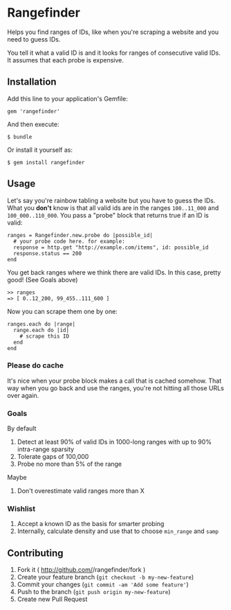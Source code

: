 # Rangefinder

Helps you find ranges of IDs, like when you're scraping a website and you need to guess IDs.

You tell it what a valid ID is and it looks for ranges of consecutive valid IDs. It assumes that each probe is expensive.

## Installation

Add this line to your application's Gemfile:

    gem 'rangefinder'

And then execute:

    $ bundle

Or install it yourself as:

    $ gem install rangefinder

## Usage

Let's say you're rainbow tabling a website but you have to guess the IDs. What you **don't** know is that all valid ids are in the ranges `100..11_000` and `100_000..110_000`. You pass a "probe" block that returns true if an ID is valid:

    ranges = Rangefinder.new.probe do |possible_id|
      # your probe code here. for example:
      response = http.get "http://example.com/items", id: possible_id
      response.status == 200
    end

You get back ranges where we think there are valid IDs. In this case, pretty good! (See Goals above)

    >> ranges
    => [ 0..12_200, 99_455..111_600 ]

Now you can scrape them one by one:

    ranges.each do |range|
      range.each do |id|
        # scrape this ID
      end
    end

### Please do cache

It's nice when your probe block makes a call that is cached somehow. That way when you go back and use the ranges, you're not hitting all those URLs over again.

### Goals

By default

1. Detect at least 90% of valid IDs in 1000-long ranges with up to 90% intra-range sparsity
1. Tolerate gaps of 100,000
1. Probe no more than 5% of the range

Maybe

1. Don't overestimate valid ranges more than X

### Wishlist

1. Accept a known ID as the basis for smarter probing
1. Internally, calculate density and use that to choose `min_range` and `samp`

## Contributing

1. Fork it ( http://github.com/<my-github-username>/rangefinder/fork )
2. Create your feature branch (`git checkout -b my-new-feature`)
3. Commit your changes (`git commit -am 'Add some feature'`)
4. Push to the branch (`git push origin my-new-feature`)
5. Create new Pull Request
